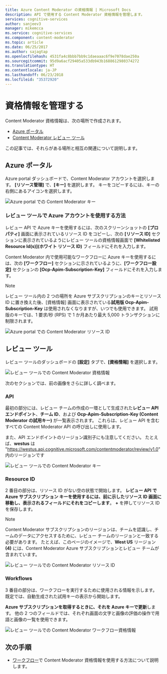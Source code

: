 ```yaml
---
title: Azure Content Moderator の資格情報 | Microsoft Docs
description: API で使用する Content Moderator 資格情報を管理します。
services: cognitive-services
author: sanjeev3
manager: mikemcca
ms.service: cognitive-services
ms.component: content-moderator
ms.topic: article
ms.date: 06/25/2017
ms.author: sajagtap
ms.openlocfilehash: 4531fa4c8bbb7bb9c1daeaaac6f9e7078dae250a
ms.sourcegitcommit: 95d9a6acf29405a533db943b1688612980374272
ms.translationtype: HT
ms.contentlocale: ja-JP
ms.lasthandoff: 06/23/2018
ms.locfileid: "35372920"
---
```

# <a name="manage-credentials"></a>資格情報を管理する

Content Moderator 資格情報は、次の場所で作成されます。

- [Azure ポータル](https://ms.portal.azure.com/#create/Microsoft.CognitiveServicesContentModerator)
- [Content Moderator レビュー ツール](http://contentmoderator.cognitive.microsoft.com/)

この記事では、それらがある場所と相互の関連について説明します。

## <a name="the-azure-portal"></a>Azure ポータル

Azure portal ダッシュボードで、Content Moderator アカウントを選択します。 **[リソース管理]** で、**[キー]** を選択します。 キーをコピーするには、キーの右側にあるアイコンを選択します。

![Azure portal での Content Moderator キー](images/credentials-azure-portal-keys.PNG)

### <a name="how-to-use-your-azure-account-with-the-review-tool"></a>レビュー ツールで Azure アカウントを使用する方法
レビュー API で Azure キーを使用するには、次のスクリーンショットの **[プロパティ]** 画面に表示されているリソース ID をコピーし、次の **[リソース ID]** セクションに表示されているようにレビュー ツールの資格情報画面で **[Whitelisted Resource Id(s)]\(ホワイト リソース ID\)** フィールドにそれを入力します。 

Content Moderator 内で使用可能なワークフローに Azure キーを使用するには、次の **[ワークフロー]** セクションに示されているように、**[ワークフロー設定]** セクションの **[Ocp-Apim-Subscription-Key]** フィールドにそれを入力します。

> [!NOTE]
> レビュー ツール内の 2 つの場所を Azure サブスクリプションのキーとリソース ID に置き換えた後、[資格情報] 画面に表示されている**試用版 Ocp-Apim-Subscription-Key** は使用されなくなりますが、いつでも使用できます。
> 試用版のキーでは、1 要求/秒 (RPS) で 1 か月あたり最大 5,000 トランザクションに制限されます。

![Azure portal での Content Moderator リソース ID](images/credentials-azure-portal-resourceid.PNG)


## <a name="the-review-tool"></a>レビュー ツール

レビュー ツールのダッシュボードの **[設定]** タブで、**[資格情報]** を選択します。

![レビュー ツールでの Content Moderator 資格情報](images/credentials-trial-resource-workflow.PNG)

次のセクションでは、前の画像をさらに詳しく調べます。


### <a name="api"></a>API

最初の部分には、レビュー チームの作成の一環として生成された**レビュー API エンドポイント**、**チーム ID**、および **Ocp-Apim-Subscription-Key (Content Moderator の試用キー)** が一覧表示されます。 これらは、レビュー API を含むすべての Content Moderator API の呼び出しに使用します。

また、API エンドポイントのリージョン識別子にも注意してください。 たとえば、**westus** は "https://westus.api.cognitive.microsoft.com/contentmoderator/review/v1.0" 内のリージョンです

![レビュー ツールでの Content Moderator キー](images/credentials-trialkey.PNG)


### <a name="resource-id"></a>Resource ID

2 番目の部分は、リソース ID がない空の状態で開始します。 **レビュー API で Azure サブスクリプション キーを使用するには、前に示したリソース ID 画面に移動し、表示されるフィールドにそれをコピーします**。 **+** を押してリソース ID を保存します。

> [!NOTE]
> Content Moderator サブスクリプションのリージョンは、チームを認識し、チームのデータにアクセスするために、レビュー チームのリージョンと一致する必要があります。 たとえば、このページのイメージで、**West US** リージョン **(4)** には、Content Moderator Azure サブスクリプションとレビュー チームが含まれています。

![レビュー ツールでの Content Moderator リソース ID](images/credentials-resourceids.PNG)


### <a name="workflows"></a>Workflows

3 番目の部分は、ワークフローを実行するために使用される情報を示します。 既定では、自動生成された試用キーの表示から開始します。 

**Azure サブスクリプションを取得するときに、それを Azure キーで更新**します。 他の 2 つのフィールドでは、それぞれ画面の文字と画像の評価の操作で用語と画像の一覧を使用できます。

![レビュー ツールでの Content Moderator ワークフロー資格情報](images/credentials-workflow.PNG)


## <a name="next-steps"></a>次の手順

* [ワークフロー](workflows.md)で Content Moderator 資格情報を使用する方法について説明します。
